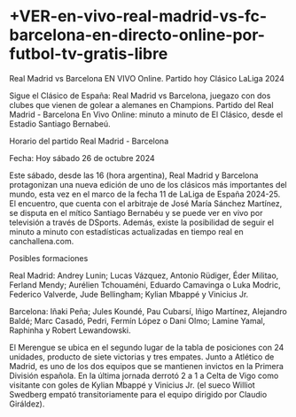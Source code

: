# +VER-en-vivo-real-madrid-vs-fc-barcelona-en-directo-online-por-futbol-tv-gratis-libre

Real Madrid vs Barcelona EN VIVO Online. Partido hoy Clásico LaLiga 2024



Sigue el Clásico de España: Real Madrid vs Barcelona, juegazo con dos clubes que vienen de golear a alemanes en Champions. Partido del Real Madrid - Barcelona En Vivo Online: minuto a minuto de El Clásico, desde el Estadio Santiago Bernabeú.



Horario del partido Real Madrid - Barcelona

Fecha: Hoy sábado 26 de octubre 2024



Este sábado, desde las 16 (hora argentina), Real Madrid y Barcelona protagonizan una nueva edición de uno de los clásicos más importantes del mundo, esta vez en el marco de la fecha 11 de LaLiga de España 2024-25. El encuentro, que cuenta con el arbitraje de José María Sánchez Martínez, se disputa en el mítico Santiago Bernabéu y se puede ver en vivo por televisión a través de DSports. Además, existe la posibilidad de seguir el minuto a minuto con estadísticas actualizadas en tiempo real en canchallena.com.



Posibles formaciones

Real Madrid: Andrey Lunin; Lucas Vázquez, Antonio Rüdiger, Éder Militao, Ferland Mendy; Aurélien Tchouaméni, Eduardo Camavinga o Luka Modric, Federico Valverde, Jude Bellingham; Kylian Mbappé y Vinicius Jr.



Barcelona: Iñaki Peña; Jules Koundé, Pau Cubarsí, Iñigo Martínez, Alejandro Baldé; Marc Casadó, Pedri, Fermín López o Dani Olmo; Lamine Yamal, Raphinha y Robert Lewandowski.



El Merengue se ubica en el segundo lugar de la tabla de posiciones con 24 unidades, producto de siete victorias y tres empates. Junto a Atlético de Madrid, es uno de los dos equipos que se mantienen invictos en la Primera División española. En la última jornada derrotó 2 a 1 a Celta de Vigo como visitante con goles de Kylian Mbappé y Vinicius Jr. (el sueco Williot Swedberg empató transitoriamente para el equipo dirigido por Claudio Giráldez).

